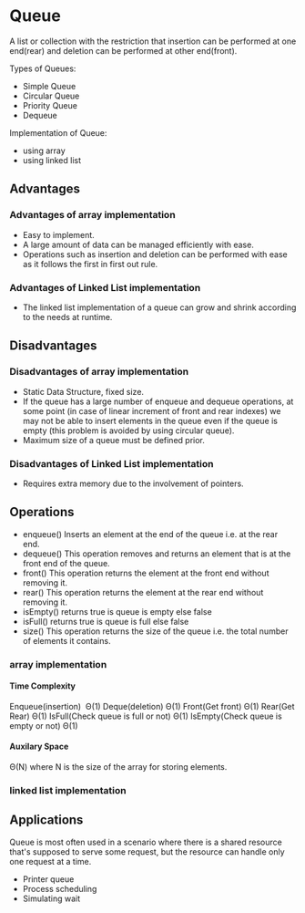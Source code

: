 # Queue

A list or collection with the restriction that insertion can be performed at one end(rear) and deletion can be performed at other end(front).

Types of Queues:

- Simple Queue
- Circular Queue
- Priority Queue
- Dequeue

Implementation of Queue:

- using array
- using linked list

## Advantages

### Advantages of array implementation

- Easy to implement.
- A large amount of data can be managed efficiently with ease.
- Operations such as insertion and deletion can be performed with ease as it follows the first in first out rule.

### Advantages of Linked List implementation

- The linked list implementation of a queue can grow and shrink according to the needs at runtime.

## Disadvantages

### Disadvantages of array implementation

- Static Data Structure, fixed size.
- If the queue has a large number of enqueue and dequeue operations, at some point (in case of linear increment of front and rear indexes) we may not be able to insert elements in the queue even if the queue is empty (this problem is avoided by using circular queue).
- Maximum size of a queue must be defined prior.

### Disadvantages of Linked List implementation

- Requires extra memory due to the involvement of pointers.

## Operations

- enqueue() Inserts an element at the end of the queue i.e. at the rear end.
- dequeue() This operation removes and returns an element that is at the front end of the queue.
- front() This operation returns the element at the front end without removing it.
- rear() This operation returns the element at the rear end without removing it.
- isEmpty() returns true is queue is empty else false
- isFull() returns true is queue is full else false
- size() This operation returns the size of the queue i.e. the total number of elements it contains.

### array implementation

#### Time Complexity

Enqueue(insertion)  Θ(1)
Deque(deletion)    Θ(1)
Front(Get front)    Θ(1)
Rear(Get Rear) Θ(1)
IsFull(Check queue is full or not) Θ(1)
IsEmpty(Check queue is empty or not) Θ(1)

#### Auxilary Space

Θ(N) where N is the size of the array for storing elements.

### linked list implementation

## Applications

Queue is most often used in a scenario where there is a shared resource that's supposed to serve some request, but the resource can handle only one request at a time.

- Printer queue
- Process scheduling
- Simulating wait
